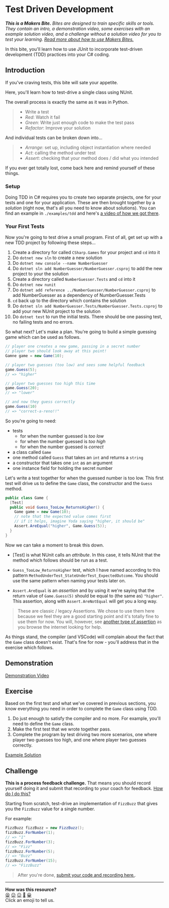 # Test Driven Development

_**This is a Makers Bite.** Bites are designed to train specific skills or
tools. They contain an intro, a demonstration video, some exercises with an
example solution video, and a challenge without a solution video for you to test
your learning. [Read more about how to use Makers
Bites.](https://github.com/makersacademy/course/blob/main/labels/bites.md)_

In this bite, you'll learn how to use JUnit to incorporate test-driven 
development (TDD) practices into your C# coding.

## Introduction

If you've craving tests, this bite will sate your appetite.

Here, you'll learn how to test-drive a single class using NUnit.

The overall process is exactly the same as it was in Python.

> - Write a test
> - _Red_: Watch it fail
> - _Green_: Write just enough code to make the test pass
> - _Refactor_: Improve your solution

And individual tests can be broken down into...

> - _Arrange_: set up, including object instantiation where needed
> - _Act_: calling the method under test
> - _Assert_: checking that your method does / did what you intended

If you ever get totally lost, come back here and remind yourself of these things.

### Setup

Doing TDD in C# requires you to create two separate projects, one for your tests and one for your application. These are then brought together by a _solution_ (right now, that's all you need to know about solutions). You can find an example in `./examples/tdd` and here's [a video of how we got there]().

### Your First Tests

Now you're going to test drive a small program. First of all, get set up with a new TDD project by following these steps...

1. Create a directory for called `CSharp.Games` for your project and `cd` into it
2. Do `dotnet new sln` to create a new solution
3. Do `dotnet new console --name NumberGuesser`
4. Do `dotnet sln add NumberGuesser/NumberGuesser.csproj` to add the new project to your the solution
5. Create a directory called `NumberGuesser.Tests` and `cd` into it
6. Do `dotnet new nunit`
7.  Do `dotnet add reference ../NumberGuesser/NumberGuesser.csproj` to add NumberGuesser as a dependency of NumberGuesser.Tests
8. `cd` back up to the directory which contains the solution
9. Do `dotnet sln add NumberGuesser.Tests/NumberGuesser.Tests.csproj` to add your new NUnit project to the solution
10. Do `dotnet test` to run the initial tests. There should be one passing test, no failing tests and no errors.

So what next? Let's make a plan. You're going to build a simple guessing game which can be used as follows.

```cs
// player one creates a new game, passing in a secret number
// player two should look away at this point!
Gamne game = new Game(10);

// player two guesses (too low) and sees some helpful feedback
game.Guess(5);
// => "higher"

// player two guesses too high this time
game.Guess(20);
// => "lower"

// and now they guess correctly
game.Guess(10)
// => "correct-a-reno!!"
```

So you're going to need:

* tests
  * for when the number guessed is _too low_
  * for when the number guessed is _too high_
  * for when the number guessed is _correct_
* a class called `Game`
* one method called `Guess` that takes an `int` and returns a `string`
* a constructor that takes one `int` as an argument
* one instance field for holding the secret number

Let's write a test together for when the guessed number is too low. This first test will 
drive us to define the `Game` class, the constructor and the `Guess` 
method.

```cs
public class Game {
  [Test]
  public void Guess_TooLow_ReturnsHigher() {
    Game game = new Game(10);
    // note that the expected value comes first
    // if it helps, imagine Yoda saying "higher, it should be"
    Assert.AreEqual("higher", Game.Guess(5));
  }
}
```

Now we can take a moment to break this down.

* [Test] is what NUnit calls an _attribute_. In this case, it tells NUnit that the method which follows should be run as a test.
* `Guess_TooLow_ReturnsHigher` test, which I have named according to this pattern `MethodUnderTest_StateUnderTest_ExpectedOutcome`. You should use the same pattern when naming your tests later on.

* `Assert.AreEqual` is an _assertion_ and by using it we're saying that the return value of `Game.Guess(5)` should be equal to (the same as) `"higher"`. This assertion, along with `Assert.AreNotEqual` will get you a long way.

> These are classic / legacy Assertions. We chose to use them here because we feel they are a good starting point and it's totally fine to use them for now. You will, however, see [another type of assertion](https://docs.nunit.org/articles/nunit/writing-tests/assertions/assertions.html#two-models) as you browse the internet looking for help.

As things stand, the compiler (and VSCode) will complain about the fact that 
the `Game` class doesn't exist. That's fine for now - you'll address that in the exercise which follows.

## Demonstration

[Demonstration Video]()

## Exercise

Based on the first test and what we've covered in previous sections, you know 
everything you need in order to complete the `Game` class using TDD.

1. Do just enough to satisfy the compiler and no more. For example, you'll need
to define the `Game` class.
2. Make the first test that we wrote together pass.
3. Complete the program by test driving two more scenarios, one where player two
guesses too high, and one where player two guesses correctly.

[Example Solution]()

## Challenge

**This is a process feedback challenge.** That means you should record yourself
doing it and submit that recording to your coach for feedback. [How do I do
this?](https://github.com/makersacademy/golden-square-in-python/blob/main/pills/process_feedback_challenges.md)

Starting from scratch, test-drive an implementation of `FizzBuzz` that gives 
you the `FizzBuzz` value for a single number.

For example:

```cs
FizzBuzz fizzBuzz = new FizzBuzz();
fizzBuzz.ForNumber(1);
// => "1"
fizzBuzz.ForNumber(3);
// => "Fizz"
fizzBuzz.ForNumber(5);
// => "Buzz"
fizzBuzz.ForNumber(15);
// => "FizzBuzz"
```

> After you're done, [submit your code and recording here.](https://airtable.com/shrvo9ePjlwnaiLv5?prefill_Item=csharp_tdd).

<!-- BEGIN GENERATED SECTION DO NOT EDIT -->

---

**How was this resource?**  
[😫](https://airtable.com/shrUJ3t7KLMqVRFKR?prefill_Repository=makersacademy%2Fcsharp-fundamentals&prefill_File=bites%2F14_tdd_bite.md&prefill_Sentiment=😫) [😕](https://airtable.com/shrUJ3t7KLMqVRFKR?prefill_Repository=makersacademy%2Fcsharp-fundamentals&prefill_File=bites%2F14_tdd_bite.md&prefill_Sentiment=😕) [😐](https://airtable.com/shrUJ3t7KLMqVRFKR?prefill_Repository=makersacademy%2Fcsharp-fundamentals&prefill_File=bites%2F14_tdd_bite.md&prefill_Sentiment=😐) [🙂](https://airtable.com/shrUJ3t7KLMqVRFKR?prefill_Repository=makersacademy%2Fcsharp-fundamentals&prefill_File=bites%2F14_tdd_bite.md&prefill_Sentiment=🙂) [😀](https://airtable.com/shrUJ3t7KLMqVRFKR?prefill_Repository=makersacademy%2Fcsharp-fundamentals&prefill_File=bites%2F14_tdd_bite.md&prefill_Sentiment=😀)  
Click an emoji to tell us.

<!-- END GENERATED SECTION DO NOT EDIT -->
